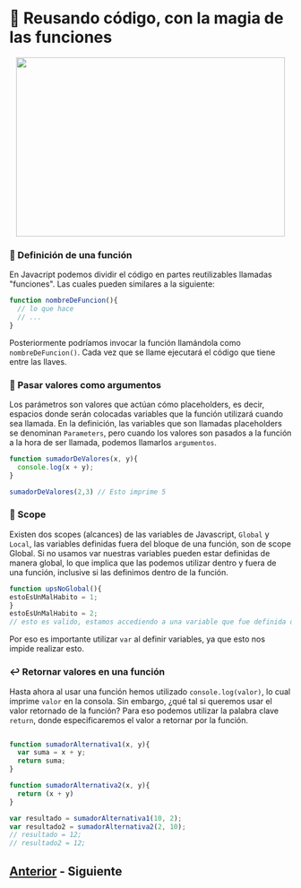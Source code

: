 # :tophat: Reusando código, con la magia de las funciones

<p align="center">
  <img width="480" height="320" src="https://github.com/WorkshopTechnology/Materiales/blob/master/Talleres/CuentosDeJavascript/ZombieingDoodle.svg">
</p>

### :link: Definición de una función
En Javacript podemos dividir el código en partes reutilizables llamadas "funciones". Las cuales pueden similares a la siguiente:
```javascript
function nombreDeFuncion(){
  // lo que hace
  // ...
}
```
Posteriormente podríamos invocar la función llamándola como ``nombreDeFuncion()``. Cada vez que se llame ejecutará el código que tiene entre las llaves.

### :satellite: Pasar valores como argumentos
Los parámetros son valores que actúan cómo placeholders, es decir, espacios donde serán colocadas variables que la función utilizará cuando sea llamada. En la definición, las variables que son llamadas placeholders se denominan ``Parameters``, pero cuando los valores son pasados a la función a la hora de ser llamada, podemos llamarlos ``argumentos``.
```javascript
function sumadorDeValores(x, y){
  console.log(x + y);
}

sumadorDeValores(2,3) // Esto imprime 5
```

### :microscope: Scope
Existen dos scopes (alcances) de las variables de Javascript, ``Global`` y ``Local``, las variables definidas fuera del bloque de una función, son de scope Global. Si no usamos var nuestras variables pueden estar definidas de manera global, lo que implica que las podemos utilizar dentro y fuera de una función, inclusive si las definimos dentro de la función.
```javascript
function upsNoGlobal(){
estoEsUnMalHabito = 1;
}
estoEsUnMalHabito = 2; 
// esto es valido, estamos accediendo a una variable que fue definida dentro de una función.
```
Por eso es importante utilizar ``var`` al definir variables, ya que esto nos impide realizar esto.

### :leftwards_arrow_with_hook: Retornar valores en una función
Hasta ahora al usar una función hemos utilizado ``console.log(valor)``, lo cual imprime ``valor`` en la consola. Sin embargo, ¿qué tal si queremos usar el valor retornado de la función? Para eso podemos utilizar la palabra clave ``return``, donde especificaremos el valor a retornar por la función.
```javascript

function sumadorAlternativa1(x, y){
  var suma = x + y;
  return suma;
}

function sumadorAlternativa2(x, y){
  return (x + y)
}

var resultado = sumadorAlternativa1(10, 2);
var resultado2 = sumadorAlternativa2(2, 10);
// resultado = 12;
// resultado2 = 12;
```

## [Anterior](https://github.com/WorkshopTechnology/Materiales/blob/master/Talleres/CuentosDeJavascript/arreglandoUnArreglo.md) - Siguiente
